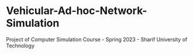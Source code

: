 # Vehicular-Ad-hoc-Network-Simulation
Project of Computer Simulation Course - Spring 2023 - Sharif University of Technology
